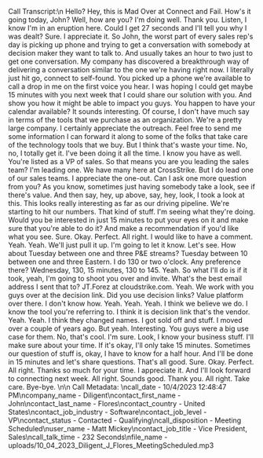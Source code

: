 Call Transcript:\n Hello? Hey, this is Mad Over at Connect and Fail. How's it going today, John? Well, how are you? I'm doing well. Thank you. Listen, I know I'm in an eruption here. Could I get 27 seconds and I'll tell you why I was dealt? Sure. I appreciate it. So John, the worst part of every sales rep's day is picking up phone and trying to get a conversation with somebody at decision maker they want to talk to. And usually takes an hour to two just to get one conversation. My company has discovered a breakthrough way of delivering a conversation similar to the one we're having right now. I literally just hit go, connect to self-found. You picked up a phone we're available to call a drop in me on the first voice you hear. I was hoping I could get maybe 15 minutes with you next week that I could share our solution with you. And show you how it might be able to impact you guys. You happen to have your calendar available? It sounds interesting. Of course, I don't have much say in terms of the tools that we purchase as an organization. We're a pretty large company. I certainly appreciate the outreach. Feel free to send me some information I can forward it along to some of the folks that take care of the technology tools that we buy. But I think that's waste your time. No, no, I totally get it. I've been doing it all the time. I know you have as well. You're listed as a VP of sales. So that means you are you leading the sales team? I'm leading one. We have many here at CrossStrike. But I do lead one of our sales teams. I appreciate the one-out. Can I ask one more question from you? As you know, sometimes just having somebody take a look, see if there's value. And then say, hey, up above, say, hey, look, I took a look at this. This looks really interesting as far as our driving pipeline. We're starting to hit our numbers. That kind of stuff. I'm seeing what they're doing. Would you be interested in just 15 minutes to put your eyes on it and make sure that you're able to do it? And make a recommendation if you'd like what you see. Sure. Okay. Perfect. All right. I would like to have a comment. Yeah. Yeah. We'll just pull it up. I'm going to let it know. Let's see. How about Tuesday between one and three P&E streams? Tuesday between 10 between one and three Eastern. I do 130 or two o'clock. Any preference there? Wednesday, 130, 15 minutes, 130 to 145. Yeah. So what I'll do is if it took, yeah, I'm going to shoot you over and invite. What's the best email address I sent that to? JT.Forez at cloudstrike.com. Yeah. We work with you guys over at the decision link. Did you use decision links? Value platform over there. I don't know how. Yeah. Yeah. Yeah. I think we believe we do. I know the tool you're referring to. I think it is decision link that's the vendor. Yeah. Yeah. I think they changed names. I got sold off and stuff. I moved over a couple of years ago. But yeah. Interesting. You guys were a big use case for them. No, that's cool. I'm sure. Look, I know your business stuff. I'll make sure about your time. If it's okay, I'll only take 15 minutes. Sometimes our question of stuff is, okay, I have to know for a half hour. And I'll be done in 15 minutes and let's share questions. That's all good. Sure. Okay. Perfect. All right. Thanks so much for your time. I appreciate it. And I'll look forward to connecting next week. All right. Sounds good. Thank you. All right. Take care. Bye-bye. \n\n Call Metadata: \ncall_date - 10/4/2023 12:48:47 PM\ncompany_name - Diligent\ncontact_first_name - John\ncontact_last_name - Flores\ncontact_country - United States\ncontact_job_industry - Software\ncontact_job_level - VP\ncontact_status - Contacted - Qualifying\ncall_disposition - Meeting Scheduled\nuser_name - Matt Mickey\ncontact_job_title - Vice President, Sales\ncall_talk_time - 232 Seconds\nfile_name - uploads/10_04_2023_Diligent_J_Flores_MeetingScheduled.mp3
